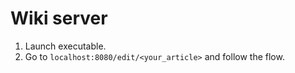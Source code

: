 # Wiki server

1. Launch executable.
2. Go to `localhost:8080/edit/<your_article>` and follow the flow.
